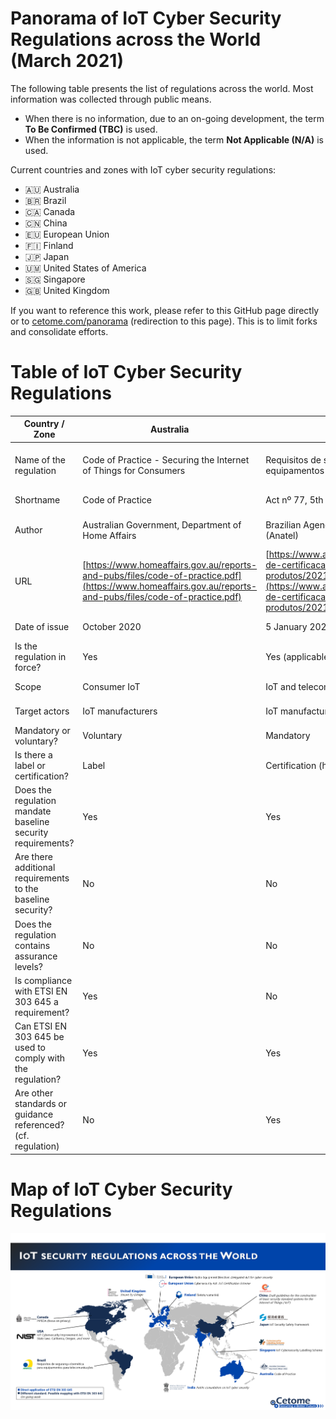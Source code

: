 # Panorama of IoT Cyber Security Regulations across the World (March 2021)
The following table presents the list of regulations across the world.
Most information was collected through public means.

- When there is no information, due to an on-going development, the term **To Be Confirmed (TBC)** is used.
- When the information is not applicable, the term **Not Applicable (N/A)** is used.

Current countries and zones with IoT cyber security regulations:
- 🇦🇺 Australia
- 🇧🇷 Brazil 
- 🇨🇦 Canada
- 🇨🇳 China
- 🇪🇺 European Union
- 🇫🇮 Finland
- 🇯🇵 Japan
- 🇺🇲 United States of America
- 🇸🇬 Singapore
- 🇬🇧 United Kingdom

If you want to reference this work, please refer to this GitHub page directly or to [cetome.com/panorama](https://cetome.com/panorama) (redirection to this page).
This is to limit forks and consolidate efforts.

# Table of IoT Cyber Security Regulations

| Country / Zone                                               | Australia                                                                                                                                                | Brazil                                                                                                                                                                           | Canada                                                                                                                               | China                                                                                                                                                                         | European Union                                                                                                                                              | European Union                                                                                                                                              | Finland                                                            | India                                     | Japan                                                                                                                                          | Singapore                                                                        | United Kingdom                                                      | United States of America                                                                                                      | United States of America - California                                                                                                                                          | United States of America - Oregon                                                                                                     |
| ------------------------------------------------------------ | -------------------------------------------------------------------------------------------------------------------------------------------------------- | -------------------------------------------------------------------------------------------------------------------------------------------------------------------------------- | ------------------------------------------------------------------------------------------------------------------------------------ | ----------------------------------------------------------------------------------------------------------------------------------------------------------------------------- | ----------------------------------------------------------------------------------------------------------------------------------------------------------- | ----------------------------------------------------------------------------------------------------------------------------------------------------------- | ------------------------------------------------------------------ | ----------------------------------------- | ---------------------------------------------------------------------------------------------------------------------------------------------- | -------------------------------------------------------------------------------- | ------------------------------------------------------------------- | ---------------------------------------------------------------------------------------------------------------------------- | ----------------------------------------------------------------------------------------------------------------------------------------------------------------------------- | ------------------------------------------------------------------------------------------------------------------------------------ |
| Name of the regulation                                       | Code of Practice - Securing the Internet of Things for Consumers                                                                                         | Requisitos de segurança cibernética para equipamentos para telecomunicações                                                                                                      | Personal Information Protection and Electronic Documents Act                                                                         | Draft guidelines for the construction of basic security standard systems for the Internet of Things ('IoT')                                                                   | Regulation (EU) 2019/881                                                                                                                                    | Articles 3(3)(e) and (f) of the Radio Equipment Directive 2014/53/EU                                                                                        | Tietoturvamerkki                                                   | Public consultation on IoT cyber security | IoT Security Safety Framework                                                                                                                  | Cybersecurity labelling scheme                                                   | Proposals for regulating consumer smart product cyber security      | H.R. 1668 - IoT Cybersecurity Improvement Act of 2020                                                                        | Senate Bill No. 327 - Information privacy: connected devices                                                                                                                  | House Bill 2395                                                                                                                      |
| Shortname                                                    | Code of Practice                                                                                                                                         | Act nº 77, 5th of January 2021                                                                                                                                                   | PIPEDA                                                                                                                               | IoT cybersecurity guidelines                                                                                                                                                  | CyberSecurity act                                                                                                                                           | RED                                                                                                                                                         | Finnish Cybersecurity Label                                        | N/A                                       | IoT-SSF                                                                                                                                        | CSL                                                                              | Secure by Design                                                    | IoT Cybersecurity Improvement Act of 2020                                                                                    | SB-327                                                                                                                                                                        | HB 2395                                                                                                                              |
| Author                                                       | Australian Government, Department of Home Affairs                                                                                                        | Brazilian Agency of Telecommunications (Anatel)                                                                                                                                  | Office of the Privacy Commissioner of Canada                                                                                         | Ministry of Industry and Information Technology (MIIT)                                                                                                                        | European Commission                                                                                                                                         | European Commission                                                                                                                                         | Finnish transport and communication agency (Traficom)              | N/A                                       | Ministry of Economy, Trade and Industry (METI)                                                                                                 | Cyber Security Agency of Singapore (CSA)                                         | Department for Digital, Media, Culture and Science                  | Congress                                                                                                                     | California State Senate                                                                                                                                                       | Oregon House of Representatives                                                                                                      |
| URL                                                          | [https://www.homeaffairs.gov.au/reports-and-pubs/files/code-of-practice.pdf](https://www.homeaffairs.gov.au/reports-and-pubs/files/code-of-practice.pdf) | [https://www.anatel.gov.br/legislacao/atos-de-certificacao-de-produtos/2021/1505-ato-77](https://www.anatel.gov.br/legislacao/atos-de-certificacao-de-produtos/2021/1505-ato-77) | [https://www.priv.gc.ca/en/privacy-topics/technology/gd\_iot\_man/](https://www.priv.gc.ca/en/privacy-topics/technology/gd_iot_man/) | [https://www.miit.gov.cn/gzcy/yjzj/art/2021/art\_de99ecee64884ecda932604c32631b76.html](https://www.miit.gov.cn/gzcy/yjzj/art/2021/art_de99ecee64884ecda932604c32631b76.html) | [https://ec.europa.eu/growth/sectors/electrical-engineering/red-directive\_en](https://ec.europa.eu/growth/sectors/electrical-engineering/red-directive_en) | [https://ec.europa.eu/growth/sectors/electrical-engineering/red-directive\_en](https://ec.europa.eu/growth/sectors/electrical-engineering/red-directive_en) | [https://tietoturvamerkki.fi/en/](https://tietoturvamerkki.fi/en/) | N/A                                       | [https://www.meti.go.jp/policy/netsecurity/wg1/IoT-SSF\_ver1.0\_eng.pdf](https://www.meti.go.jp/policy/netsecurity/wg1/IoT-SSF_ver1.0_eng.pdf) | https://www.csa.gov.sg/programmes/cybersecurity-labelling/about-cls              | https://www.csa.gov.sg/programmes/cybersecurity-labelling/about-cls | [https://www.congress.gov/bill/116th-congress/house-bill/1668](https://www.congress.gov/bill/116th-congress/house-bill/1668) | [https://leginfo.legislature.ca.gov/faces/billTextClient.xhtml?bill\_id=201720180SB327](https://leginfo.legislature.ca.gov/faces/billTextClient.xhtml?bill_id=201720180SB327) | [https://olis.leg.state.or.us/liz/2019R1/Measures/Overview/HB2395](https://olis.leg.state.or.us/liz/2019R1/Measures/Overview/HB2395) |
| Date of issue                                                | October 2020                                                                                                                                             | 5 January 2021                                                                                                                                                                   | August 2020                                                                                                                          | On-going work                                                                                                                                                                 | On-going work for IoT                                                                                                                                       | On-going work for cybersecurity                                                                                                                             | 2020                                                               | On-going work                             | 5 November 2020                                                                                                                                | October 2020                                                                     | On-going work                                                       | 12 April 2020                                                                                                                | 28 September 2018                                                                                                                                                             | 16 April 2019                                                                                                                        |
| Is the regulation in force?                                  | Yes                                                                                                                                                      | Yes (applicable from 4 July 2021)                                                                                                                                                | Yes                                                                                                                                  | No                                                                                                                                                                            | Yes (not applicable to IoT yet)                                                                                                                             | No                                                                                                                                                          | Yes                                                                | No                                        | Yes                                                                                                                                            | Yes                                                                              | No                                                                  | Yes                                                                                                                          | Yes                                                                                                                                                                           | Yes                                                                                                                                  |
| Scope                                                        | Consumer IoT                                                                                                                                             | IoT and telecommunication equipment                                                                                                                                              | All IoT systems (privacy-focused)                                                                                                    | All IoT systems                                                                                                                                                               | All IoT systems                                                                                                                                             | Radio devices which are internet-connected, Toy devices, Wearable devices (TBC)                                                                             | Consumer IoT                                                       | Consumer IoT                              | All IoT devices and systems                                                                                                                    | Consumer IoT                                                                     | Consumer IoT                                                        | All IoT devices and systems                                                                                                  | Consumer IoT                                                                                                                                                                  | Consumer IoT                                                                                                                         |
| Target actors                                                | IoT manufacturers                                                                                                                                        | IoT manufacturers, IoT suppliers                                                                                                                                                 | IoT manufacturers                                                                                                                    | IoT manufacturers                                                                                                                                                             | IoT manufacturers                                                                                                                                           | IoT manufacturers                                                                                                                                           | IoT manufacturers                                                  | IoT manufacturers                         | IoT manufacturers                                                                                                                              | IoT manufacturers, Consumers                                                     | IoT manufacturers (producers) and distributors                      | Federal agencies owning or controlling IoT devices and systems                                                               | IoT manufacturers                                                                                                                                                             | IoT manufacturers                                                                                                                    |
| Mandatory or voluntary?                                      | Voluntary                                                                                                                                                | Mandatory                                                                                                                                                                        | Mandatory                                                                                                                            | Mandatory                                                                                                                                                                     | Voluntary                                                                                                                                                   | Mandatory (TBC)                                                                                                                                             | Voluntary                                                          | TBC                                       | Voluntary                                                                                                                                      | Voluntary                                                                        | Mandatory                                                           | Mandatory                                                                                                                    | Mandatory                                                                                                                                                                     | Mandatory                                                                                                                            |
| Is there a label or certification?                           | Label                                                                                                                                                    | Certification (homologation)                                                                                                                                                     | No                                                                                                                                   | Certification                                                                                                                                                                 | Certification                                                                                                                                               | No                                                                                                                                                          | Label                                                              | Label                                     | No                                                                                                                                             | Label (levels 1 and 2), Certification (levels 3 and 4)                           | Label                                                               | No                                                                                                                           | No                                                                                                                                                                            | No                                                                                                                                   |
| Does the regulation mandate baseline security requirements?  | Yes                                                                                                                                                      | Yes                                                                                                                                                                              | Yes                                                                                                                                  | Yes                                                                                                                                                                           | Yes                                                                                                                                                         | Yes                                                                                                                                                         | Yes                                                                | TBC                                       | No                                                                                                                                             | Yes                                                                              | Yes                                                                 | Yes                                                                                                                          | Yes                                                                                                                                                                           | Yes                                                                                                                                  |
| Are there additional requirements to the baseline security?  | No                                                                                                                                                       | No                                                                                                                                                                               | Yes                                                                                                                                  | Yes                                                                                                                                                                           | No                                                                                                                                                          | No                                                                                                                                                          | Yes                                                                | TBC                                       | N/A                                                                                                                                            | Yes                                                                              | Yes                                                                 | Yes                                                                                                                          | No                                                                                                                                                                            | No                                                                                                                                   |
| Does the regulation contains assurance levels?               | No                                                                                                                                                       | No                                                                                                                                                                               | No                                                                                                                                   | TBC                                                                                                                                                                           | Yes                                                                                                                                                         | No                                                                                                                                                          | Yes                                                                | TBC                                       | N/A                                                                                                                                            | Yes, 4 levels (self-assessment to third-party verification by an accredited lab) | No (TBC)                                                            | No                                                                                                                           | No                                                                                                                                                                            | No                                                                                                                                   |
| Is compliance with ETSI EN 303 645 a requirement?            | Yes                                                                                                                                                      | No                                                                                                                                                                               | No                                                                                                                                   | No                                                                                                                                                                            | Yes (TBC)                                                                                                                                                   | No                                                                                                                                                          | Yes                                                                | TBC                                       | No                                                                                                                                             | Yes                                                                              | Yes                                                                 | No                                                                                                                           | No                                                                                                                                                                            | No                                                                                                                                   |
| Can ETSI EN 303 645 be used to comply with the regulation?   | Yes                                                                                                                                                      | Yes                                                                                                                                                                              | Yes                                                                                                                                  | Yes                                                                                                                                                                           | Yes                                                                                                                                                         | Yes                                                                                                                                                         | Yes                                                                | Yes                                       | Yes                                                                                                                                            | Yes                                                                              | Yes                                                                 | Partially                                                                                                                    | Yes                                                                                                                                                                           | Yes                                                                                                                                  |
| Are other standards or guidance referenced? (cf. regulation) | No                                                                                                                                                       | Yes                                                                                                                                                                              | Yes                                                                                                                                  | Yes                                                                                                                                                                           | No                                                                                                                                                          | No                                                                                                                                                          | Yes                                                                | TBC                                       | Yes                                                                                                                                            | Yes                                                                              | No                                                                  | Yes                                                                                                                          | No                                                                                                                                                                            | No                                                                                                                                   |

# Map of IoT Cyber Security Regulations
![map](map.png)
